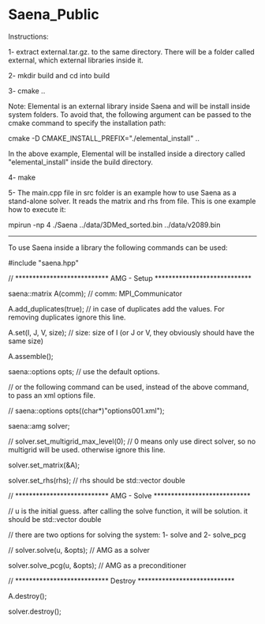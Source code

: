 # Saena_Public
Instructions:

1- extract external.tar.gz. to the same directory. There will be a folder called external, which external libraries inside it.

2- mkdir build and cd into build

3- cmake ..

Note: Elemental is an external library inside Saena and will be install inside system folders. To avoid that, the following argument can be passed to the cmake command to specify the installation path:

cmake -D CMAKE_INSTALL_PREFIX="./elemental_install" ..

In the above example, Elemental will be installed inside a directory called "elemental_install" inside the build directory.

4- make

5- The main.cpp file in src folder is an example how to use Saena as a stand-alone solver. It reads the matrix and rhs from file. This is one example how to execute it:

mpirun -np 4 ./Saena ../data/3DMed_sorted.bin ../data/v2089.bin

--------------------------------------------------------------------------------------------------

To use Saena inside a library the following commands can be used:

#include "saena.hpp"

// *************************** AMG - Setup ****************************

saena::matrix A(comm); // comm: MPI_Communicator

A.add_duplicates(true); // in case of duplicates add the values. For removing duplicates ignore this line.

A.set(I, J, V, size); // size: size of I (or J or V, they obviously should have the same size)

A.assemble();

saena::options opts; // use the default options.

// or the following command can be used, instead of the above command, to pass an xml options file.

// saena::options opts((char*)"options001.xml");

saena::amg solver;

// solver.set_multigrid_max_level(0); // 0 means only use direct solver, so no multigrid will be used. otherwise ignore this line.

solver.set_matrix(&A);

solver.set_rhs(rhs); // rhs should be std::vector double

// *************************** AMG - Solve ****************************

// u is the initial guess. after calling the solve function, it will be solution. it should be std::vector double

// there are two options for solving the system: 1- solve and 2- solve_pcg
  
// solver.solve(u, &opts); // AMG as a solver

solver.solve_pcg(u, &opts); // AMG as a preconditioner

// *************************** Destroy ****************************

A.destroy();

solver.destroy();
